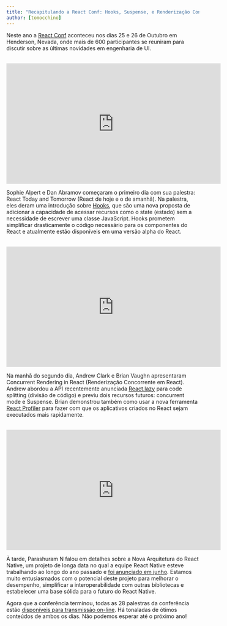 ```yaml
---
title: "Recapitulando a React Conf: Hooks, Suspense, e Renderização Concorrente"
author: [tomocchino]
---
```


Neste ano a [React Conf](https://conf.reactjs.org/) aconteceu nos dias 25 e 26 de Outubro em Henderson, Nevada, onde mais de 600 participantes se reuniram para discutir sobre as últimas novidades em engenharia de UI.

<br>

<iframe width="560" height="315" src="https://www.youtube.com/embed/V-QO-KO90iQ" frameborder="0" allow="accelerometer; autoplay; encrypted-media; gyroscope; picture-in-picture" allowfullscreen></iframe>

Sophie Alpert e Dan Abramov começaram o primeiro dia com sua palestra: React Today and Tomorrow (React de hoje e o de amanhã). Na palestra, eles deram uma introdução sobre [Hooks](/docs/hooks-intro.html), que são uma nova proposta de adicionar a capacidade de acessar recursos como o state (estado) sem a necessidade de escrever uma classe JavaScript. Hooks prometem simplificar drasticamente o código necessário para os componentes do React e atualmente estão disponíveis em uma versão alpha do React.

<br>

<iframe width="560" height="315" src="https://www.youtube.com/embed/ByBPyMBTzM0" frameborder="0" allow="accelerometer; autoplay; encrypted-media; gyroscope; picture-in-picture" allowfullscreen></iframe>

Na manhã do segundo dia, Andrew Clark e Brian Vaughn apresentaram Concurrent Rendering in React (Renderização Concorrente em React). Andrew abordou a API recentemente anunciada [React.lazy](/blog/2018/10/23/react-v-16-6.html) para code splitting (divisão de código) e previu dois recursos futuros: concurrent mode e Suspense. Brian demonstrou também como usar a nova ferramenta [React Profiler](/blog/2018/09/10/introducing-the-react-profiler.html) para fazer com que os aplicativos criados no React sejam executados mais rapidamente.

<br>

<iframe width="560" height="315" src="https://www.youtube.com/embed/UcqRXTriUVI" frameborder="0" allow="accelerometer; autoplay; encrypted-media; gyroscope; picture-in-picture" allowfullscreen></iframe>

À tarde, Parashuram N falou em detalhes sobre a Nova Arquitetura do React Native, um projeto de longa data no qual a equipe React Native esteve trabalhando ao longo do ano passado e [foi anunciado em junho](https://facebook.github.io/react-native/blog/2018/06/14/state-of-react-native-2018). Estamos muito entusiasmados com o potencial deste projeto para melhorar o desempenho, simplificar a interoperabilidade com outras bibliotecas e estabelecer uma base sólida para o futuro do React Native.

Agora que a conferência terminou, todas as 28 palestras da conferência estão [disponíveis para transmissão on-line](https://www.youtube.com/playlist?list=PLPxbbTqCLbGE5AihOSExAa4wUM-P42EIJ). Há tonaladas de ótimos conteúdos de ambos os dias. Não podemos esperar até o próximo ano!
